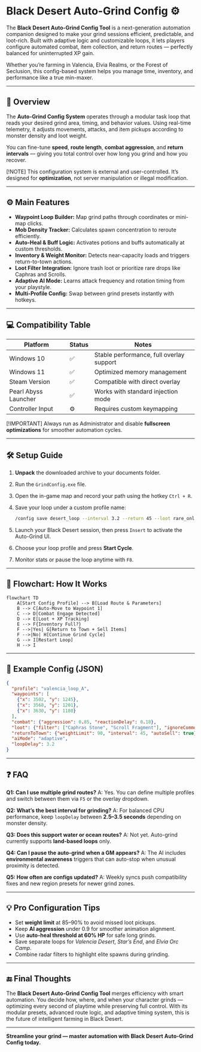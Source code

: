 # Black Desert Auto-Grind Config ⚙️

The **Black Desert Auto-Grind Config Tool** is a next-generation automation companion designed to make your grind sessions efficient, predictable, and loot-rich. Built with adaptive logic and customizable loops, it lets players configure automated combat, item collection, and return routes — perfectly balanced for uninterrupted XP gain.

Whether you’re farming in Valencia, Elvia Realms, or the Forest of Seclusion, this config-based system helps you manage time, inventory, and performance like a true min-maxer.

---

## 🧠 Overview

The **Auto-Grind Config System** operates through a modular task loop that reads your desired grind area, timing, and behavior values. Using real-time telemetry, it adjusts movements, attacks, and item pickups according to monster density and loot weight.

You can fine-tune **speed**, **route length**, **combat aggression**, and **return intervals** — giving you total control over how long you grind and how you recover.

[!NOTE]
This configuration system is external and user-controlled. It’s designed for **optimization**, not server manipulation or illegal modification.

---

## ⚙️ Main Features

* **Waypoint Loop Builder:** Map grind paths through coordinates or mini-map clicks.
* **Mob Density Tracker:** Calculates spawn concentration to reroute efficiently.
* **Auto-Heal & Buff Logic:** Activates potions and buffs automatically at custom thresholds.
* **Inventory & Weight Monitor:** Detects near-capacity loads and triggers return-to-town actions.
* **Loot Filter Integration:** Ignore trash loot or prioritize rare drops like Caphras and Scrolls.
* **Adaptive AI Mode:** Learns attack frequency and rotation timing from your playstyle.
* **Multi-Profile Config:** Swap between grind presets instantly with hotkeys.

---

## 💻 Compatibility Table

| Platform             | Status | Notes                                    |
| -------------------- | ------ | ---------------------------------------- |
| Windows 10           | ✅      | Stable performance, full overlay support |
| Windows 11           | ✅      | Optimized memory management              |
| Steam Version        | ✅      | Compatible with direct overlay           |
| Pearl Abyss Launcher | ✅      | Works with standard injection mode       |
| Controller Input     | ⚙️     | Requires custom keymapping               |

[!IMPORTANT]
Always run as Administrator and disable **fullscreen optimizations** for smoother automation cycles.

---

## 🛠 Setup Guide

1. **Unpack** the downloaded archive to your documents folder.
2. Run the `GrindConfig.exe` file.
3. Open the in-game map and record your path using the hotkey `Ctrl + R`.
4. Save your loop under a custom profile name:

   ```bash
   /config save desert_loop --interval 3.2 --return 45 --loot rare_only
   ```
5. Launch your Black Desert session, then press `Insert` to activate the Auto-Grind UI.
6. Choose your loop profile and press **Start Cycle**.
7. Monitor stats or pause the loop anytime with `F8`.

---

## 🔁 Flowchart: How It Works

```mermaid
flowchart TD
    A[Start Config Profile] --> B[Load Route & Parameters]
    B --> C[Auto-Move to Waypoint 1]
    C --> D[Combat Engage Detected]
    D --> E[Loot + XP Tracking]
    E --> F{Inventory Full?}
    F -->|Yes| G[Return to Town + Sell Items]
    F -->|No| H[Continue Grind Cycle]
    G --> I[Restart Loop]
    H --> I
```

---

## 🧩 Example Config (JSON)

```json
{
  "profile": "valencia_loop_A",
  "waypoints": [
    {"x": 3502, "y": 1245},
    {"x": 3568, "y": 1201},
    {"x": 3630, "y": 1180}
  ],
  "combat": {"aggression": 0.85, "reactionDelay": 0.18},
  "loot": {"filter": ["Caphras Stone", "Scroll Fragment"], "ignoreCommon": true},
  "returnToTown": {"weightLimit": 90, "interval": 45, "autoSell": true},
  "aiMode": "adaptive",
  "loopDelay": 3.2
}
```

---

## ❓ FAQ

**Q1: Can I use multiple grind routes?**
A: Yes. You can define multiple profiles and switch between them via `F5` or the overlay dropdown.

**Q2: What’s the best interval for grinding?**
A: For balanced CPU performance, keep `loopDelay` between **2.5–3.5 seconds** depending on monster density.

**Q3: Does this support water or ocean routes?**
A: Not yet. Auto-grind currently supports **land-based loops** only.

**Q4: Can I pause the auto-grind when a GM appears?**
A: The AI includes **environmental awareness** triggers that can auto-stop when unusual proximity is detected.

**Q5: How often are configs updated?**
A: Weekly syncs push compatibility fixes and new region presets for newer grind zones.

---

## 💡 Pro Configuration Tips

* Set **weight limit** at 85–90% to avoid missed loot pickups.
* Keep **AI aggression** under 0.9 for smoother animation alignment.
* Use **auto-heal threshold at 60% HP** for safe long grinds.
* Save separate loops for *Valencia Desert*, *Star’s End*, and *Elvia Orc Camp*.
* Combine radar filters to highlight elite spawns during grinding.

---

## 🔚 Final Thoughts

The **Black Desert Auto-Grind Config Tool** merges efficiency with smart automation. You decide how, where, and when your character grinds — optimizing every second of playtime while preserving full control. With its modular presets, advanced route logic, and adaptive timing system, this is the future of intelligent farming in Black Desert.

---

**Streamline your grind — master automation with Black Desert Auto-Grind Config today.**
